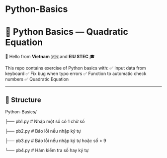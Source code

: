 # Python-Basics
# 🐍 Python Basics — Quadratic Equation  

👋 Hello from **Vietnam** 🇻🇳 and **EIU STEC** 🎓  
 
This repo contains exercise of Python basics with:
✅ Input data from keyboard
✅ Fix bug when typo errors 
✅ Function to automatic check numbers 
✅ Quadratic Equation

---

## 📂 Structure

Python-Basics/

├── pb1.py # Nhập một số có 1 chữ số

├── pb2.py # Báo lỗi nếu nhập ký tự

├── pb3.py # Báo lỗi nếu nhập ký tự hoặc số > 9

└── pb4.py # Hàm kiểm tra số hay ký tự

